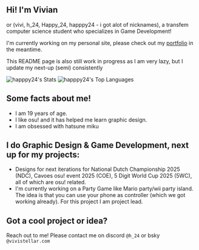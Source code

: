 ## Hi! I'm Vivian 
or (vivi, h_24, Happy_24, happpy24 - i got alot of nicknames), a transfem computer science student who specializes in Game Development!

I'm currently working on my personal site, please check out my [portfolio](https://h24.s-ul.eu/O2yAD5va) in the meantime.

This README page is also still work in progress as I am very lazy, but I update my next-up (semi) consistently

![happpy24's Stats](https://github-readme-stats.vercel.app/api?username=happpy24&theme=vue&show_icons=true&hide_border=false&count_private=true)
![happpy24's Top Languages](https://github-readme-stats.vercel.app/api/top-langs/?username=happpy24&theme=vue&show_icons=true&hide_border=false&layout=compact)

## Some facts about me!
- I am 19 years of age.
- I like osu! and it has helped me learn graphic design.
- I am obsessed with hatsune miku

## I do Graphic Design & Game Development, next up for my projects:
- Designs for next iterations for National Dutch Championship 2025 (NDC), Cavoes osu! event 2025 (COE), 5 Digit World Cup 2025 (5WC), all of which are osu! related. 
- I'm currently working on a Party Game like Mario party/wii party island. The idea is that you can use your phone as controller (which we got working already). For this project I am project lead.

## Got a cool project or idea?
Reach out to me!
Please contact me on discord `@h_24` or bsky `@vivistellar.com`
